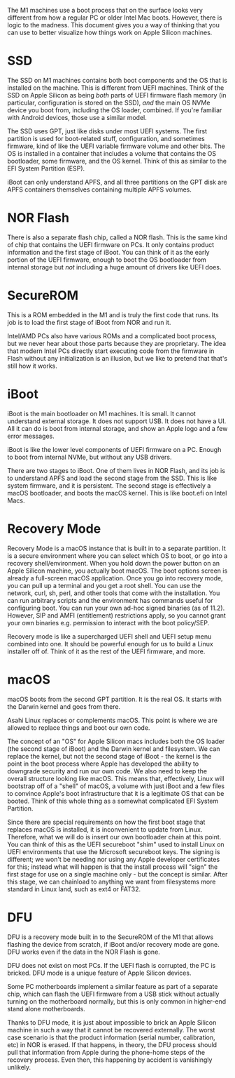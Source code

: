 The M1 machines use a boot process that on the surface looks very different from how a regular PC or older Intel Mac boots. However, there is logic to the madness. This document gives you a way of thinking that you can use to better visualize how things work on Apple Silicon machines.

# SSD

The SSD on M1 machines contains both boot components and the OS that is installed on the machine. This is different from UEFI machines. Think of the SSD on Apple Silicon as being *both* parts of UEFI firmware flash memory (in particular, configuration is stored on the SSD), *and* the main OS NVMe device you boot from, including the OS loader, combined. If you're familiar with Android devices, those use a similar model.

The SSD uses GPT, just like disks under most UEFI systems. The first partition is used for boot-related stuff, configuration, and sometimes firmware, kind of like the UEFI variable firmware volume and other bits. The OS is installed in a container that includes a volume that contains the OS bootloader, some firmware, and the OS kernel. Think of this as similar to the EFI System Partition (ESP).

iBoot can only understand APFS, and all three partitions on the GPT disk are APFS containers themselves containing multiple APFS volumes.

# NOR Flash

There is also a separate flash chip, called a NOR flash. This is the same kind of chip that contains the UEFI firmware on PCs. It only contains product information and the first stage of iBoot. You can think of it as the early portion of the UEFI firmware, enough to boot the OS bootloader from internal storage but *not* including a huge amount of drivers like UEFI does.

# SecureROM

This is a ROM embedded in the M1 and is truly the first code that runs. Its job is to load the first stage of iBoot from NOR and run it.

Intel/AMD PCs also have various ROMs and a complicated boot process, but we never hear about those parts because they are proprietary. The idea that modern Intel PCs directly start executing code from the firmware in Flash without any initialization is an illusion, but we like to pretend that that's still how it works.

# iBoot

iBoot is the main bootloader on M1 machines. It is small. It cannot understand external storage. It does not support USB. It does not have a UI. All it can do is boot from internal storage, and show an Apple logo and a few error messages.

iBoot is like the lower level components of UEFI firmware on a PC. Enough to boot from internal NVMe, but without any USB drivers.

There are two stages to iBoot. One of them lives in NOR Flash, and its job is to understand APFS and load the second stage from the SSD. This is like system firmware, and it is persistent. The second stage is effectively a macOS bootloader, and boots the macOS kernel. This is like boot.efi on Intel Macs.

# Recovery Mode

Recovery Mode is a macOS instance that is built in to a separate partition. It is a secure environment where you can select which OS to boot, or go into a recovery shell/environment. When you hold down the power button on an Apple Silicon machine, you actually boot macOS. The boot options screen is already a full-screen macOS application. Once you go into recovery mode, you can pull up a terminal and you get a root shell. You can use the network, curl, sh, perl, and other tools that come with the installation. You can run arbitrary scripts and the environment has commands useful for configuring boot. You can run your own ad-hoc signed binaries (as of 11.2). However, SIP and AMFI (entitlement) restrictions apply, so you cannot grant your own binaries e.g. permission to interact with the boot policy/SEP.

Recovery mode is like a supercharged UEFI shell and UEFI setup menu combined into one. It should be powerful enough for us to build a Linux installer off of. Think of it as the rest of the UEFI firmware, and more.

# macOS

macOS boots from the second GPT partition. It is the real OS. It starts with the Darwin kernel and goes from there.

Asahi Linux replaces or complements macOS. This point is where we are allowed to replace things and boot our own code.

The concept of an "OS" for Apple Silicon macs includes both the OS loader (the second stage of iBoot) and the Darwin kernel and filesystem. We can replace the kernel, but not the second stage of iBoot - the kernel is the point in the boot process where Apple has developed the ability to downgrade security and run our own code. We also need to keep the overall structure looking like macOS. This means that, effectively, Linux will bootstrap off of a "shell" of macOS, a volume with just iBoot and a few files to convince Apple's boot infrastructure that it is a legitimate OS that can be booted. Think of this whole thing as a somewhat complicated EFI System Partition.

Since there are special requirements on how the first boot stage that replaces macOS is installed, it is inconvenient to update from Linux. Therefore, what we will do is insert our own bootloader chain at this point. You can think of this as the UEFI secureboot "shim" used to install Linux on UEFI environments that use the Microsoft secureboot keys. The signing is different; we won't be needing nor using any Apple developer certificates for this; instead what will happen is that the install process will "sign" the first stage for use on a single machine only - but the concept is similar. After this stage, we can chainload to anything we want from filesystems more standard in Linux land, such as ext4 or FAT32.

# DFU

DFU is a recovery mode built in to the SecureROM of the M1 that allows flashing the device from scratch, if iBoot and/or recovery mode are gone. DFU works even if the data in the NOR Flash is gone.

DFU does not exist on most PCs. If the UEFI flash is corrupted, the PC is bricked. DFU mode is a unique feature of Apple Silicon devices.

Some PC motherboards implement a similar feature as part of a separate chip, which can flash the UEFI firmware from a USB stick without actually turning on the motherboard normally, but this is only common in higher-end stand alone motherboards.

Thanks to DFU mode, it is just about impossible to brick an Apple Silicon machine in such a way that it cannot be recovered externally. The worst case scenario is that the product information (serial number, calibration, etc) in NOR is erased. If that happens, in theory, the DFU process should pull that information from Apple during the phone-home steps of the recovery process. Even then, this happening by accident is vanishingly unlikely.